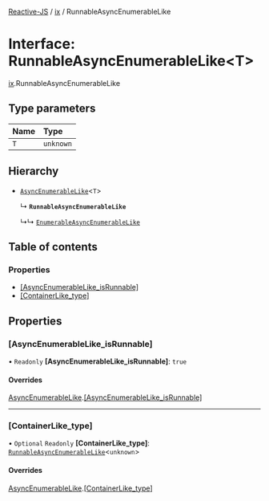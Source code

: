 [Reactive-JS](../README.md) / [ix](../modules/ix.md) / RunnableAsyncEnumerableLike

# Interface: RunnableAsyncEnumerableLike<T\>

[ix](../modules/ix.md).RunnableAsyncEnumerableLike

## Type parameters

| Name | Type |
| :------ | :------ |
| `T` | `unknown` |

## Hierarchy

- [`AsyncEnumerableLike`](ix.AsyncEnumerableLike.md)<`T`\>

  ↳ **`RunnableAsyncEnumerableLike`**

  ↳↳ [`EnumerableAsyncEnumerableLike`](ix.EnumerableAsyncEnumerableLike.md)

## Table of contents

### Properties

- [[AsyncEnumerableLike\_isRunnable]](ix.RunnableAsyncEnumerableLike.md#[asyncenumerablelike_isrunnable])
- [[ContainerLike\_type]](ix.RunnableAsyncEnumerableLike.md#[containerlike_type])

## Properties

### [AsyncEnumerableLike\_isRunnable]

• `Readonly` **[AsyncEnumerableLike\_isRunnable]**: ``true``

#### Overrides

[AsyncEnumerableLike](ix.AsyncEnumerableLike.md).[[AsyncEnumerableLike_isRunnable]](ix.AsyncEnumerableLike.md#[asyncenumerablelike_isrunnable])

___

### [ContainerLike\_type]

• `Optional` `Readonly` **[ContainerLike\_type]**: [`RunnableAsyncEnumerableLike`](ix.RunnableAsyncEnumerableLike.md)<`unknown`\>

#### Overrides

[AsyncEnumerableLike](ix.AsyncEnumerableLike.md).[[ContainerLike_type]](ix.AsyncEnumerableLike.md#[containerlike_type])
